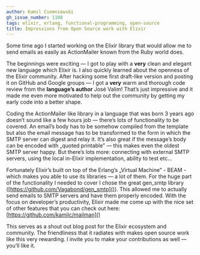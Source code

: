 ```yaml
---
author: Kamil Ciemniewski
gh_issue_number: 1108
tags: elixir, erlang, functional-programming, open-source
title: Impressions from Open Source work with Elixir
---
```




Some time ago I started working on the Elixir library that would allow me to send emails as easily as ActionMailer known from the Ruby world does.

The beginnings were exciting — I got to play with a **very** clean and elegant new language which Elixir is. I also quickly learned about the openness of the Elixir community. After hacking some first draft-like version and posting it on GitHub and Google groups — I got a **very** warm and thorough code review from the **language’s author** José Valim! That’s just impressive and it made me even more motivated to help out the community by getting my early code into a better shape.

Coding the ActionMailer like library in a language that was born 3 years ago doesn’t sound like a few hours job — there’s lots of functionality to be covered. An email’s body has to be somehow compiled from the template but also the email message has to be transformed to the form in which the SMTP server can digest and relay it. It’s also great if the message’s body can be encoded with „quoted printable” — this makes even the oldest SMTP server happy. But there’s lots more: connecting with external SMTP servers, using the local in-Elixir implementation, ability to test etc… 

Fortunately Elixir’s built on top of the Erlang’s „Virtual Machine” - BEAM - which makes you able to use its libraries — a lot of them. For the huge part of the functionality I needed to cover I chose the great gen_smtp library ([https://github.com/Vagabond/gen_smtp]()). This allowed me to actually send emails to SMTP servers and have them properly encoded. With the focus on developer’s productivity, Elixir made me come up with the nice set of other features that you can check out here: [https://github.com/kamilc/mailman]()

This serves as a shout out blog post for the Elixir ecosystem and community. The friendliness that it radiates with makes open source work like this very rewarding. I invite you to make your contributions as well — you’ll like it.



